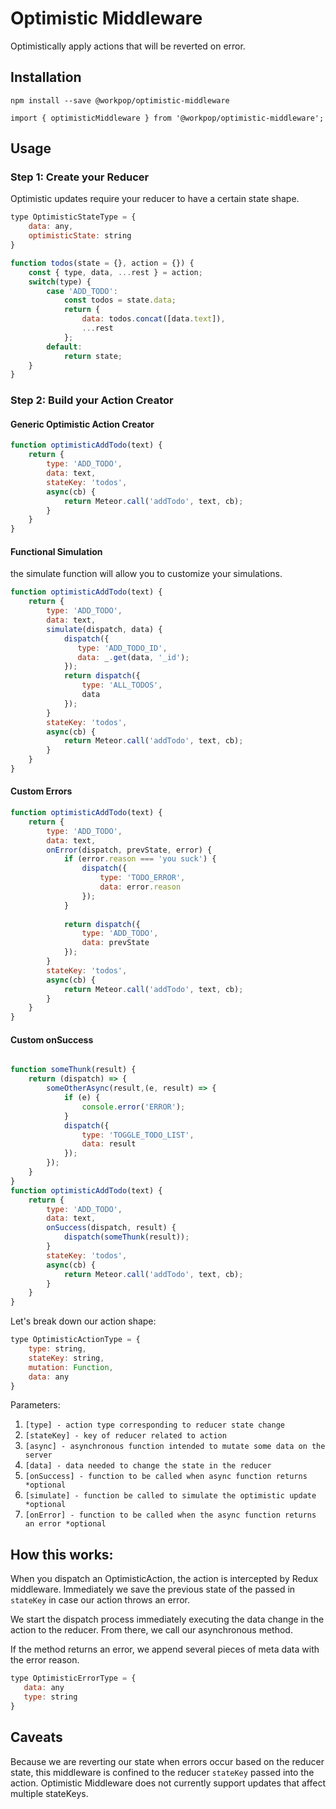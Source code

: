 # Optimistic Middleware

Optimistically apply actions that will be reverted on error.

## Installation

`npm install --save @workpop/optimistic-middleware`

`import { optimisticMiddleware } from '@workpop/optimistic-middleware';`

## Usage

### Step 1: Create your Reducer

Optimistic updates require your reducer to have a certain state shape. 

```js
type OptimisticStateType = {
    data: any,
    optimisticState: string
}
```

```js
function todos(state = {}, action = {}) {
    const { type, data, ...rest } = action;
    switch(type) {
        case 'ADD_TODO':
            const todos = state.data;
            return {
                data: todos.concat([data.text]),
                ...rest
            };
        default:
            return state;
    }
}
```

### Step 2: Build your Action Creator

#### Generic Optimistic Action Creator
```js
function optimisticAddTodo(text) {
    return {
        type: 'ADD_TODO',
        data: text,
        stateKey: 'todos',
        async(cb) {
            return Meteor.call('addTodo', text, cb);
        }
    }
}

```

#### Functional Simulation
the simulate function will allow you to customize your simulations.

```js
function optimisticAddTodo(text) {
    return {
        type: 'ADD_TODO',
        data: text,
        simulate(dispatch, data) {
            dispatch({
               type: 'ADD_TODO_ID',
               data: _.get(data, '_id');
            });
            return dispatch({
                type: 'ALL_TODOS',
                data
            });
        }
        stateKey: 'todos',
        async(cb) {
            return Meteor.call('addTodo', text, cb);
        }
    }
}
```

#### Custom Errors

```js
function optimisticAddTodo(text) {
    return {
        type: 'ADD_TODO',
        data: text,
        onError(dispatch, prevState, error) {
            if (error.reason === 'you suck') {
                dispatch({
                    type: 'TODO_ERROR',
                    data: error.reason
                }); 
            }
            
            return dispatch({
                type: 'ADD_TODO',
                data: prevState
            });
        }
        stateKey: 'todos',
        async(cb) {
            return Meteor.call('addTodo', text, cb);
        }
    }
}
```

#### Custom onSuccess
```js

function someThunk(result) {
    return (dispatch) => {
        someOtherAsync(result,(e, result) => {
            if (e) {
                console.error('ERROR');
            }
            dispatch({
                type: 'TOGGLE_TODO_LIST',
                data: result
            });
        });
    }
}
function optimisticAddTodo(text) {
    return {
        type: 'ADD_TODO',
        data: text,
        onSuccess(dispatch, result) {
            dispatch(someThunk(result));
        }
        stateKey: 'todos',
        async(cb) {
            return Meteor.call('addTodo', text, cb);
        }
    }
}
```


Let's break down our action shape:

```js
type OptimisticActionType = {
    type: string,
    stateKey: string,
    mutation: Function,
    data: any
}
```

Parameters:

1. `[type] - action type corresponding to reducer state change`
2. `[stateKey] - key of reducer related to action`
3. `[async] - asynchronous function intended to mutate some data on the server`
4. `[data] - data needed to change the state in the reducer`
5. `[onSuccess] - function to be called when async function returns *optional`
6. `[simulate] - function be called to simulate the optimistic update *optional`
7. `[onError] - function to be called when the async function returns an error *optional`


## How this works:

When you dispatch an OptimisticAction, the action is intercepted by Redux middleware. Immediately we save the previous state of the passed in `stateKey` in case our action throws an error. 

We start the dispatch process immediately executing the data change in the action to the reducer.
From there, we call our asynchronous method. 

If the method returns an error, we append several pieces of meta data with the error reason.

 ```js
 type OptimisticErrorType = {
    data: any
    type: string
 }
 ```
## Caveats

Because we are reverting our state when errors occur based on the reducer state, this middleware is confined to the reducer `stateKey` passed into the action. Optimistic Middleware does not currently support updates that affect multiple stateKeys.
